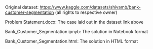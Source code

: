 Original dataset: https://www.kaggle.com/datasets/shivamb/bank-customer-segmentation (all rights to respective owner)

Problem Statement.docx: The case laid out in the dataset link above

Bank_Customer_Segmentation.ipnyb: The solution in Notebook format

Bank_Customer_Segmentation.html: The solution in HTML format

